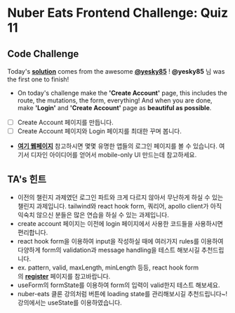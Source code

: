 # Nuber Eats Frontend Challenge: Quiz 11

## **Code Challenge**

Today's **[solution](https://codesandbox.io/s/blissful-frost-1jypb)** comes from the awesome **[@yesky85](https://nomadcoders.co/users/yesky85)** ! **@yesky85** 님 was the first one to finish!

- On today's challenge make the **'Create Account'** page, this includes the route, the mutations, the form, everything! And when you are done, make **'Login'** and **'Create Account'** page as **beautiful as possible**.
- [ ]  Create Account 페이지를 만듭니다.
- [ ]  Create Account 페이지와 Login 페이지를 최대한 꾸며 봅니다.
- **[여기 웹페이지](https://mobbin.design/filter?categories=Music)** 참고하시면 몇몇 유명한 앱들의 로그인 페이지를 볼 수 있습니다. 여기서 디자인 아이디어를 얻어서 mobile-only UI 만드는데 참고하세요.

## **TA's 힌트**

- 이전의 챌린지 과제였던 로그인 파트와 크게 다르지 않아서 무난하게 하실 수 있는 챌린지 과제입니다. tailwind와 react hook form, 쿼리어, apollo client가 아직 익숙치 않으신 분들은 많은 연습을 하실 수 있는 과제입니다.
- create account 페이지는 이전에 login 페이지에서 사용한 코드들을 사용하시면 편리합니다.
- react hook form을 이용하여 input을 작성하실 때에 여러가지 rules를 이용하여 다양하게 form의 validation과 message handling을 테스트 해보시길 추천드립니다.
- ex. pattern, valid, maxLength, minLength 등등, react hook form의 **[register](https://react-hook-form.com/v6/api#register)** 페이지를 참고바랍니다.
- useForm의 formState를 이용하여 form의 입력이 valid한지 테스트 해보세요.
- nuber-eats 클론 강의처럼 버튼에 loading state를 관리해보시길 추천드립니다~! 강의에서는 useState를 이용하였습니다.